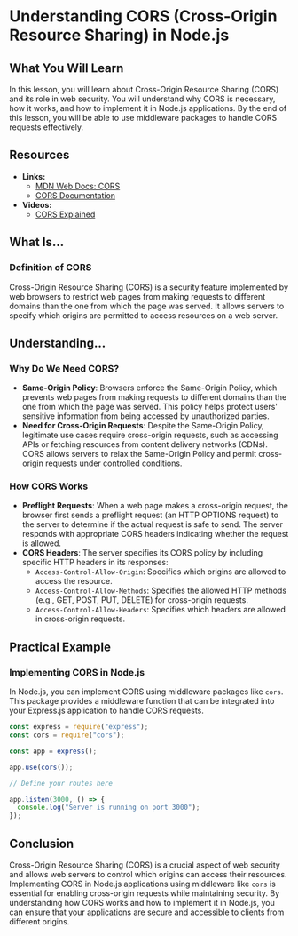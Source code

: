 # Understanding CORS (Cross-Origin Resource Sharing) in Node.js

## What You Will Learn

In this lesson, you will learn about Cross-Origin Resource Sharing (CORS) and its role in web security. You will understand why CORS is necessary, how it works, and how to implement it in Node.js applications. By the end of this lesson, you will be able to use middleware packages to handle CORS requests effectively.

## Resources

- **Links:**
  - [MDN Web Docs: CORS](https://developer.mozilla.org/en-US/docs/Web/HTTP/CORS)
  - [CORS Documentation](https://www.npmjs.com/package/cors)
- **Videos:**
  - [CORS Explained](https://www.youtube.com/watch?v=UjozQOaGt1k)

## What Is...

### Definition of CORS

Cross-Origin Resource Sharing (CORS) is a security feature implemented by web browsers to restrict web pages from making requests to different domains than the one from which the page was served. It allows servers to specify which origins are permitted to access resources on a web server.

## Understanding...

### Why Do We Need CORS?

- **Same-Origin Policy**: Browsers enforce the Same-Origin Policy, which prevents web pages from making requests to different domains than the one from which the page was served. This policy helps protect users' sensitive information from being accessed by unauthorized parties.
- **Need for Cross-Origin Requests**: Despite the Same-Origin Policy, legitimate use cases require cross-origin requests, such as accessing APIs or fetching resources from content delivery networks (CDNs). CORS allows servers to relax the Same-Origin Policy and permit cross-origin requests under controlled conditions.

### How CORS Works

- **Preflight Requests**: When a web page makes a cross-origin request, the browser first sends a preflight request (an HTTP OPTIONS request) to the server to determine if the actual request is safe to send. The server responds with appropriate CORS headers indicating whether the request is allowed.
- **CORS Headers**: The server specifies its CORS policy by including specific HTTP headers in its responses:
  - `Access-Control-Allow-Origin`: Specifies which origins are allowed to access the resource.
  - `Access-Control-Allow-Methods`: Specifies the allowed HTTP methods (e.g., GET, POST, PUT, DELETE) for cross-origin requests.
  - `Access-Control-Allow-Headers`: Specifies which headers are allowed in cross-origin requests.

## Practical Example

### Implementing CORS in Node.js

In Node.js, you can implement CORS using middleware packages like `cors`. This package provides a middleware function that can be integrated into your Express.js application to handle CORS requests.

```javascript
const express = require("express");
const cors = require("cors");

const app = express();

app.use(cors());

// Define your routes here

app.listen(3000, () => {
  console.log("Server is running on port 3000");
});
```

## Conclusion

Cross-Origin Resource Sharing (CORS) is a crucial aspect of web security and allows web servers to control which origins can access their resources. Implementing CORS in Node.js applications using middleware like `cors` is essential for enabling cross-origin requests while maintaining security. By understanding how CORS works and how to implement it in Node.js, you can ensure that your applications are secure and accessible to clients from different origins.
